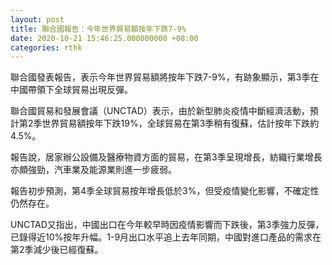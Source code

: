 ```yaml
---
layout: post
title: 聯合國報告：今年世界貿易額按年下跌7-9%
date: 2020-10-21 15:46:25.000000000 +08:00
categories: rthk
---
```


聯合國發表報告，表示今年世界貿易額將按年下跌7-9%，有跡象顯示，第3季在中國帶領下全球貿易出現反彈。

聯合國貿易和發展會議（UNCTAD）表示，由於新型肺炎疫情中斷經濟活動，預計第2季世界貿易額按年下跌19%，全球貿易在第3季稍有復蘇，估計按年下跌約4.5%。

報告說，居家辦公設備及醫療物資方面的貿易，在第3季呈現增長，紡織行業增長亦頗強勁，汽車業及能源業則進一步疲弱。

報告初步預測，第4季全球貿易按年增長低於3%，但受疫情變化影響，不確定性仍然存在。

UNCTAD又指出，中國出口在今年較早時因疫情影響而下跌後，第3季強力反彈，已錄得近10%按年升幅。1-9月出口水平追上去年同期，中國對進口產品的需求在第2季減少後已經復蘇。
